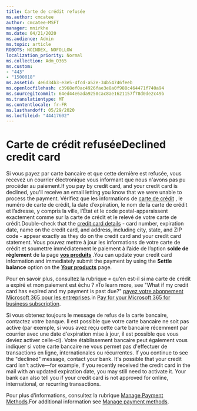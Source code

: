 ```yaml
---
title: Carte de crédit refusée
ms.author: cmcatee
author: cmcatee-MSFT
manager: mnirkhe
ms.date: 04/21/2020
ms.audience: Admin
ms.topic: article
ROBOTS: NOINDEX, NOFOLLOW
localization_priority: Normal
ms.collection: Adm_O365
ms.custom:
- "443"
- "1500018"
ms.assetid: 4e6d34b3-e3e5-4fcd-a52e-34b54746feeb
ms.openlocfilehash: c3968ef0ac4926fae3e8a0f988c464471f740a94
ms.sourcegitcommit: 64ed44e6ada9250cac8ae1621157f78d0de2c49b
ms.translationtype: MT
ms.contentlocale: fr-FR
ms.lasthandoff: 05/29/2020
ms.locfileid: "44417602"
---
```

# <a name="declined-credit-card"></a><span data-ttu-id="b24bf-102">Carte de crédit refusée</span><span class="sxs-lookup"><span data-stu-id="b24bf-102">Declined credit card</span></span>

<span data-ttu-id="b24bf-103">Si vous payez par carte bancaire et que cette dernière est refusée, vous recevez un courrier électronique vous informant que nous n'avons pas pu procéder au paiement.</span><span class="sxs-lookup"><span data-stu-id="b24bf-103">If you pay by credit card, and your credit card is declined, you'll receive an email letting you know that we were unable to process the payment.</span></span> <span data-ttu-id="b24bf-104">Vérifiez que les informations de [carte de crédit](https://go.microsoft.com/fwlink/p/?linkid=842054) , le numéro de carte de crédit, la date d’expiration, le nom de la carte de crédit et l’adresse, y compris la ville, l’État et le code postal-apparaissent exactement comme sur la carte de crédit et le relevé de votre carte de crédit.</span><span class="sxs-lookup"><span data-stu-id="b24bf-104">Double-check that the [credit card details](https://go.microsoft.com/fwlink/p/?linkid=842054) - card number, expiration date, name on the credit card, and address, including city, state, and ZIP code - appear exactly as they do on the credit card and your credit card statement.</span></span> <span data-ttu-id="b24bf-105">Vous pouvez mettre à jour les informations de votre carte de crédit et soumettre immédiatement le paiement à l’aide de l’option **solde de règlement** de la page **[vos produits](https://go.microsoft.com/fwlink/p/?linkid=842054)** .</span><span class="sxs-lookup"><span data-stu-id="b24bf-105">You can update your credit card information and immediately submit the payment by using the **Settle balance** option on the **[Your products](https://go.microsoft.com/fwlink/p/?linkid=842054)** page.</span></span> 

<span data-ttu-id="b24bf-106">Pour en savoir plus, consultez la rubrique « qu’en est-il si ma carte de crédit a expiré et mon paiement est échu ? »</span><span class="sxs-lookup"><span data-stu-id="b24bf-106">To learn more, see "What if my credit card has expired and my payment is past due?"</span></span> <span data-ttu-id="b24bf-107">[payez votre abonnement Microsoft 365 pour les entreprises](https://docs.microsoft.com/office365/admin/subscriptions-and-billing/pay-for-your-subscription#what-if-my-credit-card-was-declined-and-my-payment-is-past-due).</span><span class="sxs-lookup"><span data-stu-id="b24bf-107">in [Pay for your Microsoft 365 for business subscription](https://docs.microsoft.com/office365/admin/subscriptions-and-billing/pay-for-your-subscription#what-if-my-credit-card-was-declined-and-my-payment-is-past-due).</span></span>
  
<span data-ttu-id="b24bf-p103">Si vous obtenez toujours le message de refus de la carte bancaire, contactez votre banque. Il est possible que votre carte bancaire ne soit pas active (par exemple, si vous avez reçu cette carte bancaire récemment par courrier avec une date d'expiration mise à jour, il est possible que vous deviez activer celle-ci). Votre établissement bancaire peut également vous indiquer si votre carte bancaire ne vous permet pas d'effectuer de transactions en ligne, internationales ou récurrentes.  </span><span class="sxs-lookup"><span data-stu-id="b24bf-p103">If you continue to see the "declined" message, contact your bank. It's possible that your credit card isn't active—for example, if you recently received the credit card in the mail with an updated expiration date, you may still need to activate it. Your bank can also tell you if your credit card is not approved for online, international, or recurring transactions.</span></span>
  
<span data-ttu-id="b24bf-111">Pour plus d’informations, consultez la rubrique [Manage Payment Methods](https://docs.microsoft.com/microsoft-365/commerce/billing-and-payments/manage-payment-methods).</span><span class="sxs-lookup"><span data-stu-id="b24bf-111">For additional information see [Manage payment methods](https://docs.microsoft.com/microsoft-365/commerce/billing-and-payments/manage-payment-methods).</span></span>
